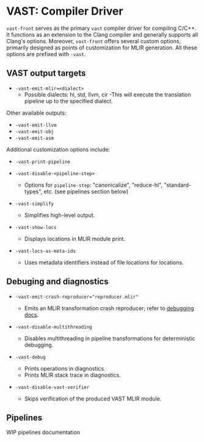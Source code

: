 # VAST: Compiler Driver

`vast-front` serves as the primary `vast` compiler driver for compiling C/C++. It functions as an extension to the Clang compiler and generally supports all Clang's options. Moreover, `vast-front` offers several custom options, primarily designed as points of customization for MLIR generation. All these options are prefixed with `-vast`.

## VAST output targets

- `-vast-emit-mlir=<dialect>`
  - Possible dialects: hl, std, llvm, cir
  -This will execute the translation pipeline up to the specified dialect.

Other available outputs:

- `-vast-emit-llvm`
- `-vast-emit-obj`
- `-vast-emit-asm`

Additional customization options include:

- `-vast-print-pipeline`
- `-vast-disable-<pipeline-step>`
  - Options for `pipeline-step`: "canonicalize", "reduce-hl", "standard-types", etc. (see pipelines section below)

- `-vast-simplify`
  - Simplifies high-level output.

- `-vast-show-locs`
  - Displays locations in MLIR module print.

- `-vast-locs-as-meta-ids`
  - Uses metadata identifiers instead of file locations for locations.

## Debuging and diagnostics

- `-vast-emit-crash-reproducer="reproducer.mlir"`
  - Emits an MLIR transformation crash reproducer; refer to [debugging docs](https://trailofbits.github.io/vast/GettingStarted/debug/).

- `-vast-disable-multithreading`
  - Disables multithreading in pipeline transformations for deterministic debugging.

- `-vast-debug`
  - Prints operations in diagnostics.
  - Prints MLIR stack trace in diagnostics.

- `-vast-disable-vast-verifier`
  - Skips verification of the produced VAST MLIR module.

## Pipelines

WIP pipelines documentation